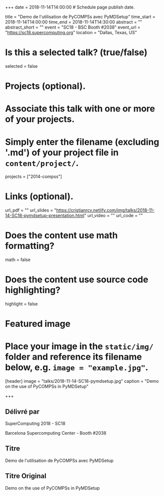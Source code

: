 +++
date = 2018-11-14T14:00:00  # Schedule page publish date.

title = "Demo de l'utilisation de PyCOMPSs avec PyMDSetup"
time_start = 2018-11-14T14:00:00
time_end = 2018-11-14T14:30:00
abstract = ""
abstract_short = ""
event = "SC18 - BSC Booth #2038"
event_url = "https://sc18.supercomputing.org"
location = "Dallas, Texas, US"

# Is this a selected talk? (true/false)
selected = false

# Projects (optional).
#   Associate this talk with one or more of your projects.
#   Simply enter the filename (excluding '.md') of your project file in `content/project/`.
projects = ["2014-compss"]

# Links (optional).
url_pdf = ""
url_slides = "https://cristianrcv.netlify.com/img/talks/2018-11-14-SC18-pymdsetup-presentation.html"
url_video = ""
url_code = ""

# Does the content use math formatting?
math = false

# Does the content use source code highlighting?
highlight = false

# Featured image
# Place your image in the `static/img/` folder and reference its filename below, e.g. `image = "example.jpg"`.
[header]
image = "talks/2018-11-14-SC18-pymdsetup.jpg"
caption = "Demo on the use of PyCOMPSs in PyMDSetup"

+++

<h2>Délivré par</h2>

<p>SuperComputing 2018 - SC18</p>
<p>Barcelona Supercomputing Center - Booth #2038</p>  

<h2>Titre</h2>

Demo de l'utilisation de PyCOMPSs avec PyMDSetup

<h2>Titre Original</h2>

Demo on the use of PyCOMPSs in PyMDSetup
